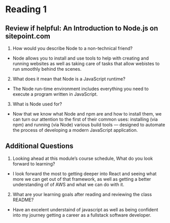 # Reading 1

## Review if helpful: An Introduction to Node.js on sitepoint.com

1. How would you describe Node to a non-technical friend?

- Node allows you to install and use tools to help with creating and running websites as well as taking care of tasks that allow webistes to run smoothly behind the scenes.

2. What does it mean that Node is a JavaScript runtime?

- The Node run-time environment includes everything you need to execute a program written in JavaScript.

3. What is Node used for?

- Now that we know what Node and npm are and how to install them, we can turn our attention to the first of their common uses: installing (via npm) and running (via Node) various build tools — designed to automate the process of developing a modern JavaScript application.

## Additional Questions

1. Looking ahead at this module’s course schedule, What do you look forward to learning?

- I look forward the most to getting deeper into React and seeing what more we can get out of that framework, as well as getting a better understanding of of AWS and what we can do with it.

2. What are your learning goals after reading and reviewing the class README?

- Have an excelent understaind of javascript as well as being confident into my journey getting a career as a fullstack software developer.
